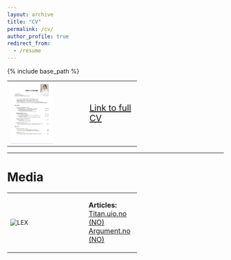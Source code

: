```yaml
---
layout: archive
title: "CV"
permalink: /cv/
author_profile: true
redirect_from:
  - /resume
---
```


{% include base_path %}


<table style="border-collapse: collapse; border: none;width: 60%;" border="0">
<tr>
<td style="border: none;">

<img src="/files/cv.png" alt="LEX" style="width: 60.00%; height: auto;"> 

</td>
<td style="border: none; text-align: left; font-size: 20px; vertical-align: left;width: 40.00%; ">

<a href="/files/CV_Ranum_Public.pdf" target="_blank">Link to full CV</a>

</td>
</tr>
</table>

***

Media
======
<table style="border-collapse: collapse; border: none;width: 60%;" border="0">
<tr>
<td style="border: none; width: auto; padding-right: 10px; vertical-align: middle;">

<img src="/images/photos/uio.JPG" alt="LEX" style="width: 60.00%; height: auto;"> 

</td>
<td style="border: none; text-align: left; font-size: 16px; vertical-align: left;width: 40.00%;">

<strong>Articles:</strong>
<a href="https://www.titan.uio.no/innovasjon/2021/studentgrundere-vil-lage-automatisk-tegnsprak-oversetter.html" target="_blank">Titan.uio.no (NO)</a>
<a href="https://argumentnett.no/2022/02/06/tetter-kommunikasjonsgapet-ved-hjelp-av-kunstig-intelligens/" target="_blank">Argument.no (NO)</a>

</td>
</tr>
</table>
